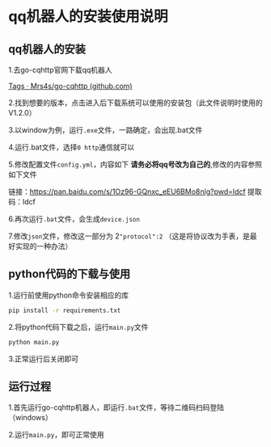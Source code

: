 # qq机器人的安装使用说明

## qq机器人的安装

1.去go-cqhttp官网下载qq机器人

[Tags · Mrs4s/go-cqhttp (github.com)](https://github.com/Mrs4s/go-cqhttp/tags)

2.找到想要的版本，点击进入后下载系统可以使用的安装包（此文件说明时使用的V1.2.0）

3.以window为例，运行`.exe`文件，一路确定，会出现.bat文件

4.运行.bat文件，选择`0 http`通信就可以

5.修改配置文件`config.yml`，内容如下 **请务必将qq号改为自己的**,修改的内容参照如下文件

链接：https://pan.baidu.com/s/1Oz96-GQnxc_eEU6BMo8nlg?pwd=ldcf 
提取码：ldcf

6.再次运行`.bat`文件，会生成`device.json`

7.修改`json`文件，修改这一部分为 2`"protocol":2`  （这是将协议改为手表，是最好实现的一种办法）

## python代码的下载与使用

1.运行前使用python命令安装相应的库

```bash
pip install -r requirements.txt
```

2.将python代码下载之后，运行`main.py`文件

```bash
python main.py
```

3.正常运行后关闭即可

## 运行过程

1.首先运行go-cqhttp机器人，即运行`.bat`文件，等待二维码扫码登陆（windows）

2.运行`main.py`，即可正常使用

